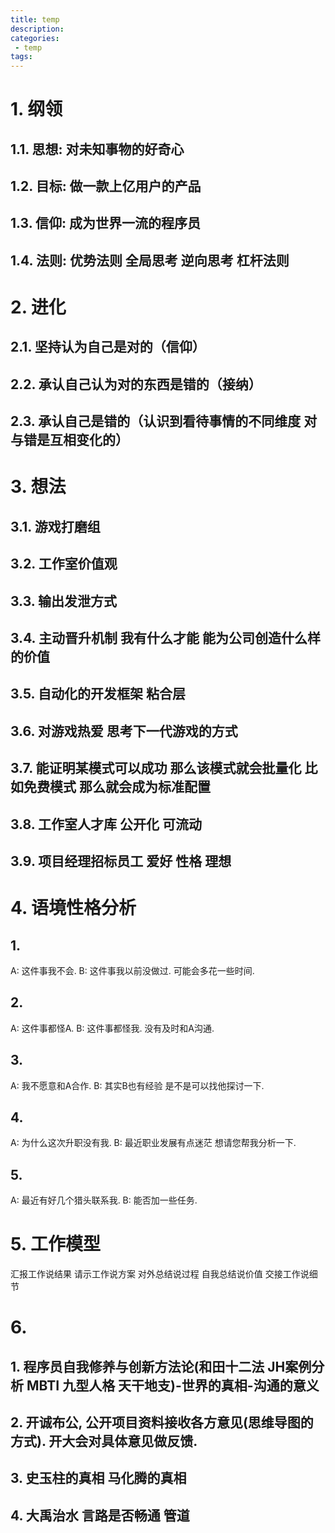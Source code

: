 ```yaml
---
title: temp
description:
categories:
 - temp
tags:
---
```


# 1. 纲领
## 1.1. 思想: 对未知事物的好奇心
## 1.2. 目标: 做一款上亿用户的产品
## 1.3. 信仰: 成为世界一流的程序员
## 1.4. 法则: 优势法则 全局思考 逆向思考 杠杆法则

# 2. 进化
## 2.1. 坚持认为自己是对的（信仰）
## 2.2. 承认自己认为对的东西是错的（接纳）
## 2.3. 承认自己是错的（认识到看待事情的不同维度 对与错是互相变化的）

# 3. 想法
## 3.1. 游戏打磨组
## 3.2. 工作室价值观
## 3.3. 输出发泄方式
## 3.4. 主动晋升机制 我有什么才能 能为公司创造什么样的价值
## 3.5. 自动化的开发框架 粘合层
## 3.6. 对游戏热爱 思考下一代游戏的方式
## 3.7. 能证明某模式可以成功 那么该模式就会批量化 比如免费模式 那么就会成为标准配置
## 3.8. 工作室人才库 公开化 可流动
## 3.9. 项目经理招标员工 爱好 性格 理想

# 4. 语境性格分析
## 1. 
   A: 这件事我不会.
   B: 这件事我以前没做过. 可能会多花一些时间.
## 2.
   A: 这件事都怪A.
   B: 这件事都怪我. 没有及时和A沟通.
## 3. 
   A: 我不愿意和A合作. 
   B: 其实B也有经验 是不是可以找他探讨一下.
## 4. 
   A: 为什么这次升职没有我.
   B: 最近职业发展有点迷茫 想请您帮我分析一下.
## 5. 
   A: 最近有好几个猎头联系我.
   B: 能否加一些任务.

# 5. 工作模型
汇报工作说结果
请示工作说方案
对外总结说过程
自我总结说价值
交接工作说细节

# 6.
## 1. 程序员自我修养与创新方法论(和田十二法 JH案例分析 MBTI 九型人格 天干地支)-世界的真相-沟通的意义
## 2. 开诚布公, 公开项目资料接收各方意见(思维导图的方式). 开大会对具体意见做反馈.
## 3. 史玉柱的真相 马化腾的真相
## 4. 大禹治水 言路是否畅通 管道